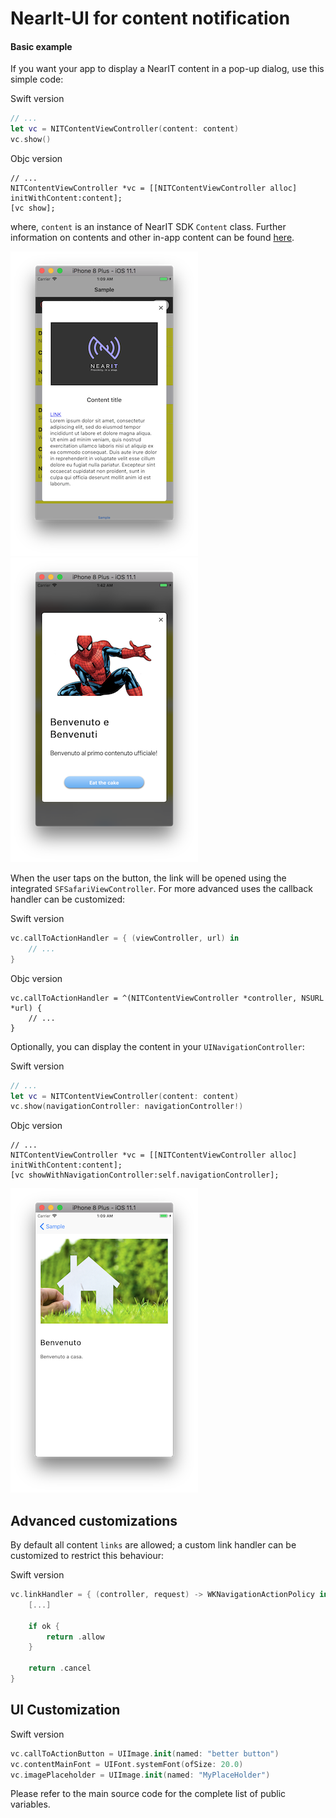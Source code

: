 # NearIt-UI for content notification
#### Basic example
If you want your app to display a NearIT content in a pop-up dialog, use this simple code:

Swift version
```swift
// ...
let vc = NITContentViewController(content: content)
vc.show()

```

Objc version
```objc
// ...
NITContentViewController *vc = [[NITContentViewController alloc] initWithContent:content];
[vc show];
```

where, `content` is an instance of NearIT SDK `Content` class. Further information on contents and other in-app content can be found [here](http://nearit-android.readthedocs.io/en/latest/in-app-content/).

![NearIT-UI content dialog](content.png)![NearIT-UI content dialog customized](content_cta.png)

When the user taps on the button, the link will be opened using the integrated `SFSafariViewController`. For more advanced uses the callback handler can be customized:

Swift version
```swift
vc.callToActionHandler = { (viewController, url) in
    // ...
}
```

Objc version
```objc
vc.callToActionHandler = ^(NITContentViewController *controller, NSURL *url) {
    // ...
}
```

Optionally, you can display the content in your `UINavigationController`:

Swift version
```swift
// ...
let vc = NITContentViewController(content: content)
vc.show(navigationController: navigationController!)
```

Objc version
```Objc
// ...
NITContentViewController *vc = [[NITContentViewController alloc] initWithContent:content];
[vc showWithNavigationController:self.navigationController];
```

![NearIT-UI content dialog](content_custom.png)

## Advanced customizations

 By default all content `links` are allowed; a custom link handler can be customized to restrict this behaviour:

Swift version
```swift
vc.linkHandler = { (controller, request) -> WKNavigationActionPolicy in
    [...]
    
    if ok {
        return .allow
    }

    return .cancel
}
```

## UI Customization

Swift version
```swift
vc.callToActionButton = UIImage.init(named: "better button")
vc.contentMainFont = UIFont.systemFont(ofSize: 20.0)
vc.imagePlaceholder = UIImage.init(named: "MyPlaceHolder")
```

Please refer to the main source code for the complete list of public variables.